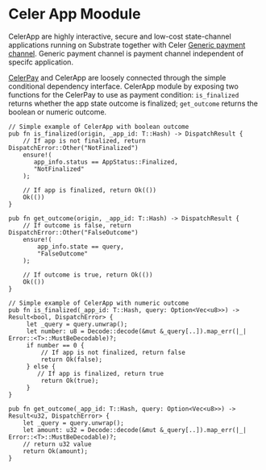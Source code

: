 # Celer App Moodule

CelerApp are highly interactive, secure and low-cost state-channel applications running on 
Substrate together with Celer [Generic payment channel](https://github.com/celer-network/cChannel-substrate).
Generic payment channel is payment channel independent of specifc application.

[CelerPay](https://github.com/celer-network/cChannel-substrate) and CelerApp are loosely connected through the simple conditional dependency interface. 
CelerApp module by exposing two functions for the CelerPay to use as payment condition: `is_finalized`
returns whether the app state outcome is finalized; `get_outcome` returns the boolean or numeric outcome.
```
// Simple example of CelerApp with boolean outcome
pub fn is_finalized(origin, _app_id: T::Hash) -> DispatchResult {
    // If app is not finalized, return DispatchError::Other("NotFinalized")
    ensure!(
       app_info.status == AppStatus::Finalized,
       "NotFinalized"
    );
    
    // If app is finalized, return Ok(())
    Ok(())
}

pub fn get_outcome(origin, _app_id: T::Hash) -> DispatchResult {
    // If outcome is false, return DispatchError::Other("FalseOutcome")
    ensure!(
        app_info.state == query,
        "FalseOutcome"
    );
    
    // If outcome is true, return Ok(())
    Ok(())
}

// Simple example of CelerApp with numeric outcome 
pub fn is_finalized(_app_id: T::Hash, query: Option<Vec<u8>>) -> Result<bool, DispatchError> {
     let _query = query.unwrap();
     let number: u8 = Decode::decode(&mut &_query[..]).map_err(|_| Error::<T>::MustBeDecodable)?;
     if number == 0 { 
         // If app is not finalized, return false
         return Ok(false);
     } else {
        // If app is finalized, return true
         return Ok(true);
     }
}

pub fn get_outcome(_app_id: T::Hash, query: Option<Vec<u8>>) -> Result<u32, DispatchError> {
    let _query = query.unwrap();
    let amount: u32 = Decode::decode(&mut &_query[..]).map_err(|_| Error::<T>::MustBeDecodable)?;
    // return u32 value 
    return Ok(amount);
}
```
